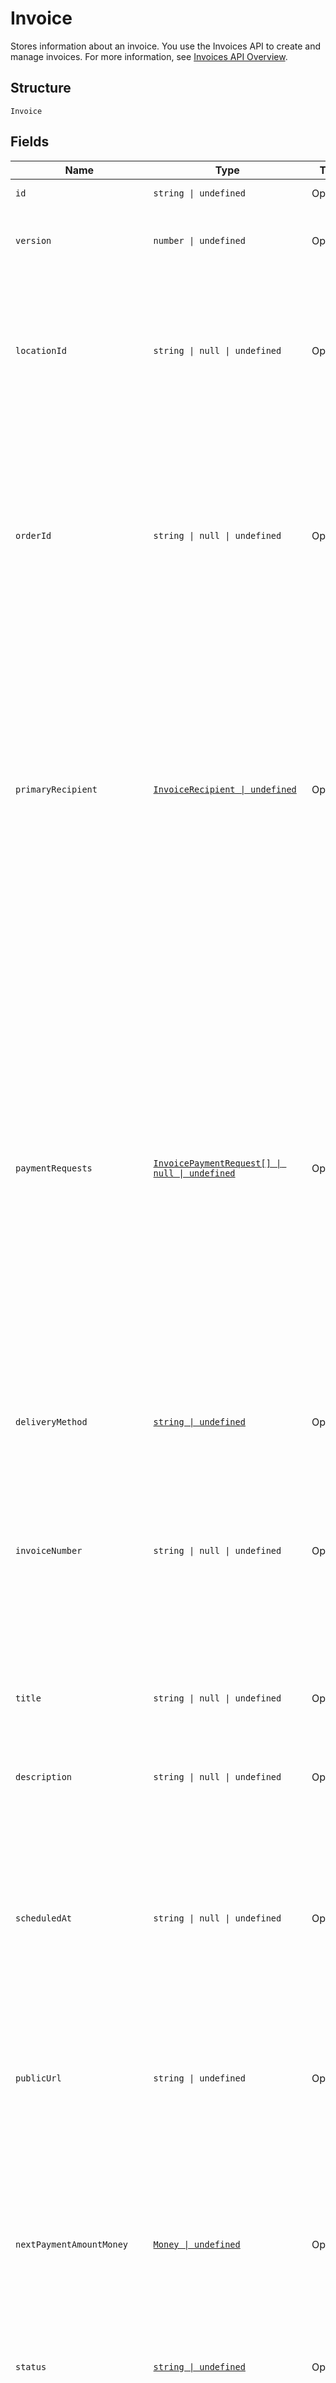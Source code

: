 
# Invoice

Stores information about an invoice. You use the Invoices API to create and manage
invoices. For more information, see [Invoices API Overview](https://developer.squareup.com/docs/invoices-api/overview).

## Structure

`Invoice`

## Fields

| Name | Type | Tags | Description |
|  --- | --- | --- | --- |
| `id` | `string \| undefined` | Optional | The Square-assigned ID of the invoice. |
| `version` | `number \| undefined` | Optional | The Square-assigned version number, which is incremented each time an update is committed to the invoice. |
| `locationId` | `string \| null \| undefined` | Optional | The ID of the location that this invoice is associated with.<br><br>If specified in a `CreateInvoice` request, the value must match the `location_id` of the associated order.<br>**Constraints**: *Minimum Length*: `1`, *Maximum Length*: `255` |
| `orderId` | `string \| null \| undefined` | Optional | The ID of the [order](entity:Order) for which the invoice is created.<br>This field is required when creating an invoice, and the order must be in the `OPEN` state.<br><br>To view the line items and other information for the associated order, call the<br>[RetrieveOrder](api-endpoint:Orders-RetrieveOrder) endpoint using the order ID.<br>**Constraints**: *Minimum Length*: `1`, *Maximum Length*: `255` |
| `primaryRecipient` | [`InvoiceRecipient \| undefined`](../../doc/models/invoice-recipient.md) | Optional | Represents a snapshot of customer data. This object stores customer data that is displayed on the invoice<br>and that Square uses to deliver the invoice.<br><br>When you provide a customer ID for a draft invoice, Square retrieves the associated customer profile and populates<br>the remaining `InvoiceRecipient` fields. You cannot update these fields after the invoice is published.<br>Square updates the customer ID in response to a merge operation, but does not update other fields. |
| `paymentRequests` | [`InvoicePaymentRequest[] \| null \| undefined`](../../doc/models/invoice-payment-request.md) | Optional | The payment schedule for the invoice, represented by one or more payment requests that<br>define payment settings, such as amount due and due date. An invoice supports the following payment request combinations:<br><br>- One balance<br>- One deposit with one balance<br>- 2–12 installments<br>- One deposit with 2–12 installments<br><br>This field is required when creating an invoice. It must contain at least one payment request.<br>All payment requests for the invoice must equal the total order amount. For more information, see<br>[Configuring payment requests](https://developer.squareup.com/docs/invoices-api/create-publish-invoices#payment-requests).<br><br>Adding `INSTALLMENT` payment requests to an invoice requires an<br>[Invoices Plus subscription](https://developer.squareup.com/docs/invoices-api/overview#invoices-plus-subscription). |
| `deliveryMethod` | [`string \| undefined`](../../doc/models/invoice-delivery-method.md) | Optional | Indicates how Square delivers the [invoice](../../doc/models/invoice.md) to the customer. |
| `invoiceNumber` | `string \| null \| undefined` | Optional | A user-friendly invoice number that is displayed on the invoice. The value is unique within a location.<br>If not provided when creating an invoice, Square assigns a value.<br>It increments from 1 and is padded with zeros making it 7 characters long<br>(for example, 0000001 and 0000002).<br>**Constraints**: *Minimum Length*: `1`, *Maximum Length*: `191` |
| `title` | `string \| null \| undefined` | Optional | The title of the invoice, which is displayed on the invoice.<br>**Constraints**: *Minimum Length*: `1`, *Maximum Length*: `255` |
| `description` | `string \| null \| undefined` | Optional | The description of the invoice, which is displayed on the invoice.<br>**Constraints**: *Minimum Length*: `1`, *Maximum Length*: `65536` |
| `scheduledAt` | `string \| null \| undefined` | Optional | The timestamp when the invoice is scheduled for processing, in RFC 3339 format.<br>After the invoice is published, Square processes the invoice on the specified date,<br>according to the delivery method and payment request settings.<br><br>If the field is not set, Square processes the invoice immediately after it is published. |
| `publicUrl` | `string \| undefined` | Optional | The URL of the Square-hosted invoice page.<br>After you publish the invoice using the `PublishInvoice` endpoint, Square hosts the invoice<br>page and returns the page URL in the response. |
| `nextPaymentAmountMoney` | [`Money \| undefined`](../../doc/models/money.md) | Optional | Represents an amount of money. `Money` fields can be signed or unsigned.<br>Fields that do not explicitly define whether they are signed or unsigned are<br>considered unsigned and can only hold positive amounts. For signed fields, the<br>sign of the value indicates the purpose of the money transfer. See<br>[Working with Monetary Amounts](https://developer.squareup.com/docs/build-basics/working-with-monetary-amounts)<br>for more information. |
| `status` | [`string \| undefined`](../../doc/models/invoice-status.md) | Optional | Indicates the status of an invoice. |
| `timezone` | `string \| undefined` | Optional | The time zone used to interpret calendar dates on the invoice, such as `due_date`.<br>When an invoice is created, this field is set to the `timezone` specified for the seller<br>location. The value cannot be changed.<br><br>For example, a payment `due_date` of 2021-03-09 with a `timezone` of America/Los\_Angeles<br>becomes overdue at midnight on March 9 in America/Los\_Angeles (which equals a UTC timestamp<br>of 2021-03-10T08:00:00Z). |
| `createdAt` | `string \| undefined` | Optional | The timestamp when the invoice was created, in RFC 3339 format. |
| `updatedAt` | `string \| undefined` | Optional | The timestamp when the invoice was last updated, in RFC 3339 format. |
| `acceptedPaymentMethods` | [`InvoiceAcceptedPaymentMethods \| undefined`](../../doc/models/invoice-accepted-payment-methods.md) | Optional | The payment methods that customers can use to pay an [invoice](../../doc/models/invoice.md) on the Square-hosted invoice payment page. |
| `customFields` | [`InvoiceCustomField[] \| null \| undefined`](../../doc/models/invoice-custom-field.md) | Optional | Additional seller-defined fields that are displayed on the invoice. For more information, see<br>[Custom fields](https://developer.squareup.com/docs/invoices-api/overview#custom-fields).<br><br>Adding custom fields to an invoice requires an<br>[Invoices Plus subscription](https://developer.squareup.com/docs/invoices-api/overview#invoices-plus-subscription).<br><br>Max: 2 custom fields |
| `subscriptionId` | `string \| undefined` | Optional | The ID of the [subscription](entity:Subscription) associated with the invoice.<br>This field is present only on subscription billing invoices. |
| `saleOrServiceDate` | `string \| null \| undefined` | Optional | The date of the sale or the date that the service is rendered, in `YYYY-MM-DD` format.<br>This field can be used to specify a past or future date which is displayed on the invoice. |
| `paymentConditions` | `string \| null \| undefined` | Optional | **France only.** The payment terms and conditions that are displayed on the invoice. For more information,<br>see [Payment conditions](https://developer.squareup.com/docs/invoices-api/overview#payment-conditions).<br><br>For countries other than France, Square returns an `INVALID_REQUEST_ERROR` with a `BAD_REQUEST` code and<br>"Payment conditions are not supported for this location's country" detail if this field is included in `CreateInvoice` or `UpdateInvoice` requests.<br>**Constraints**: *Minimum Length*: `1`, *Maximum Length*: `2000` |
| `storePaymentMethodEnabled` | `boolean \| null \| undefined` | Optional | Indicates whether to allow a customer to save a credit or debit card as a card on file or a bank transfer as a<br>bank account on file. If `true`, Square displays a __Save my card on file__ or __Save my bank on file__ checkbox on the<br>invoice payment page. Stored payment information can be used for future automatic payments. The default value is `false`. |
| `attachments` | [`InvoiceAttachment[] \| undefined`](../../doc/models/invoice-attachment.md) | Optional | Metadata about the attachments on the invoice. Invoice attachments are managed using the<br>[CreateInvoiceAttachment](api-endpoint:Invoices-CreateInvoiceAttachment) and [DeleteInvoiceAttachment](api-endpoint:Invoices-DeleteInvoiceAttachment) endpoints. |

## Example (as JSON)

```json
{
  "id": "id0",
  "version": 224,
  "location_id": "location_id4",
  "order_id": "order_id4",
  "primary_recipient": {
    "customer_id": "customer_id2",
    "given_name": "given_name6",
    "family_name": "family_name8",
    "email_address": "email_address2",
    "address": {
      "address_line_1": "address_line_16",
      "address_line_2": "address_line_26",
      "address_line_3": "address_line_32",
      "locality": "locality6",
      "sublocality": "sublocality6"
    }
  }
}
```

